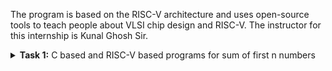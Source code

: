 The program is based on the RISC-V architecture and uses open-source tools to teach people about VLSI chip design and RISC-V. The instructor for this internship is Kunal Ghosh Sir.

<details>
<summary><b>Task 1:</b> C based and RISC-V based programs for sum of first n numbers</summary>   
<br>

C based
------------------------------------------

Install leafpad editor 

*Use the following command for installing leafpad*
```
sudo apt install leafpad
```
Now we need to write a program in c for sum of 1 to n numbers, and save the file as "sum1ton.c"
![Image](https://github.com/user-attachments/assets/08c695df-9a5e-492d-9fd3-a8b24552dd6d)
Now after we compile this and run using the commands :

```
gcc sum1ton.c
./a.out
```
The output of the c code is :
![Image](https://github.com/user-attachments/assets/8383fcbe-0d85-45f3-8aad-e5d5825409e9)
RISC-V based
------------------------------------------

We can view the sum code using the following command :
```
cat sum1ton.c
```
The terminal output of the above the commad :

![Image](https://github.com/user-attachments/assets/9441bbd1-6e1e-4d7f-9a7e-6e3768e7ac39)

For compiling the above code in RISC-V we use the command :
```
riscv64-unknown-elf-gcc -O1 -mabi=lp64 -march=rv64i -o sum1ton.o sum1ton.c
```
![o1_input](https://github.com/user-attachments/assets/c131b9bc-9874-49b2-91de-0706cc822201)

Now the file has been saved "sum1ton.o"
In the new tab we need to give the command ``` riscv64-unknown-elf-objdump -d sum1ton.o | less ```

Now the assembly language code for ```O1``` is :
![Image](https://github.com/user-attachments/assets/96c0a146-d68b-4e02-9208-d8f83ffc93dc)
Here if we calculate the number of instructions, we get the total instructions as 11.
It is calculated as 
``` 
101c0 - 10184 = 3c
3c/4 = f  => 15
```
Now similarly we need to execute the code for ``` Ofast ``` command

The input is shown as :
![Ofast_input](https://github.com/user-attachments/assets/540e85aa-e6cc-47ef-bdf0-20f368c8fa88)

The output of the ``` Ofast ``` command is :
![Image](https://github.com/user-attachments/assets/b4d44d6d-97a7-4551-bed0-1900a4f662ac)
gain if we calculate the number of instructions , we get the instructions as 11.
It is calculated as 
``` 
100e0 - 100b0 = 30
30/4 = c  => 12
